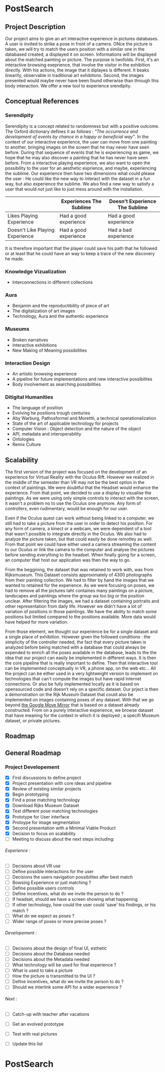 # PostSearch

## Project Description

Our project aims to give an art interactive experience in pictures databases. A user is invited to strike a pose in front of a camera. ONce the picture is taken, we will try to match the users position with a similar one in the databased created, a displayed it on screen. Informations will be displayed about the matched painting or picture. The purpose is twofolds. First, it's an interactive browsing exeprience, that involve the visitor in the exhibition directly. With his actions, the image that it diplayes is different. It beaks linearity, observable in traditional art exhibitons. Second, the images presented would maybe never have been found otherwise than through this body interaction. We offer a new tool to experience srendipity.

## Conceptual References

### Serendipity
Serendipity is a concept related to randomness but with a positive outcome. The Oxford dictionary defines it as follows : *"The occurrence and development of events by chance in a happy or beneficial way"*. In the context of our interactive experience, the user can move from one painting to another, bringing images on the screen that he may never have seen before. During that sequence of events that he is experiencing as game, we hope that he may  also discover a painting that he has never have seen before. From a interactive playing experience, we also want to open the possibility to the user for an aesthetic exprience, and maybe, experiencing the sublime. Our experience then have two dimensions what could please the user : He could like the new way to interact with the dataset in a fun way, but also experience the sublime. We also find a new way to satisfy a user that would not just like to just mess around with the installation. 

|                                 | Experiences The Sublime | Doesn't Experience The Sublime |
| ------------------------------- | ----------------------- | ------------------------------ |
| Likes Playing Experience        | Had a good experience   | Had a good experience          |
| Doesn't Like Playing Experience | Had a good experience   | Had a bad experience           |

It is therefore important that the player could save his path that he followed or at least that he could have an way to keep a trace of the new discovery he made.



### Knowledge Vizualization
- Interconnections in different collections
### Aura
- Benjamin and the reproductibility of piece of art
- The digitalization of art images
- Technology, Aura and the authentic experience
### Museums
- Broken narratives
- Interactive exhibitions
- New Making of Meaning possibilities
### Interaction Design
- An artistic browsing experience
- A pipeline for future implementations and new interactive possibilites
- Body involvement as searching possibilities

### Ditigital Humanities
- The language of position
- Evolving he positions trough centuries
- Aby Warburg, Pathosformel and Morettti, a technical operationalization
- State of the art of applicable technology for projects
-  Computer Vision : Object detection and the nature of the object
- API, metadata and interoperability
- Ontologies
- Remix Culture

## Scalability

The first version of the project was focused on the development of an experience for Virtual Reality with the Oculus Rift. However we realized in the middle of the semester than VR may not be the best option in the context of paintings. We were doubtful that the Headset would enhance the experience. From that point, we decided to use a display to visualise the paintings. As we were using only simple controls to interact with the screen, it wasn't a problem no to use the Oculus one anymore. Any form of controllers, even rudimentary, would be enough for our user. 

Even if the Oculus quest can work without being linked to a computer, we still had to take a picture from the user in order to detect his position. For any form of camera, a kinect or a webcam, we were dependent of a tool that wasn't possible to integrate directly in the Oculus. We also had to analyze the picture taken, but that could easily be done remotley as well. From that point we could have either used a camera streaming the content to our Oculus or link the camera to the computer and analyse the pictures before sending everything to the headset. When finally going for a screen, an computer that host our application was then the way to go.

 From the beggining, the dataset that was retained to work with, was from Rijksmuseum. This Dataset consists approximately of 4300 photographs from their painting collection. We had to filter by hand the images that we wanted to retained for the experience. As we were focusing on poses, we had to remove all the pictures taht containes many paintings on a picture, landscapes and paintings where the group wa too big or the position unclear. After filtering the images, we had a dataset containing portraits and other representation from daily life. However we didn't have a lot of variation of positions in those paintings. We have the ability to match some positions but limited compared to the positions available. More data would have helped for more variation.

From those element, we thought our experience be for a single dataset and a single place of exhibition. However given the followed conditions :  the simplicity of the controller needed, the fact that every picture taken is analyzed before being matched with a database that could always be expended to enrich all the poses available in the database, leads to the the idea that our project can easily be implemented in different ways. It is then the core pipeline that is really important to define. Then that interactive tool can be implemented conceptually in VR, a phone app, on the web etc... All the project can be either used in a very lightweight version to implement on technologies that can't compute the images but have rapid internet connections. Or also be fully implemented locally as it is based on opensourced code and doesn't rely on a specific dataset. Our prject is then a demonstration on the Rijk Museum Dataset  that could also be implemented on images containing poses of any dataset. With that we go beyond [the Google Move Mirror](https://experiments.withgoogle.com/collection/ai/move-mirror/view) that is based on a dataset already constructed. From on a purely interactive experience, we browse dataset that have meaning for the context in which it is deployed ; a specifi Museum dataset, or private pictures.


## Roadmap

## General Roadmap
### Project Developement
- [x] First discussions to define project
- [x] Project presentation with core ideas and pipeline
- [x] Review of existing similar projects
- [x] Begin prototyping
- [x] Find a pose matching technology
- [x] Download Rijks Museum Dataset
- [x] Test different pose matching technologies
- [x] Prototype for User interface
- [x] Protoype for image segmentation
- [x] Second presentation with a Minimal Viable Product
- [x] Decision to focus on scalability
- [ ] Meeting to discuss about the next steps including:

###### Experience :
- [ ] Decisions about VR use
- [ ] Define  possible interactions for the user
- [ ] Decisions the users navigation possibilites after best match
- [ ] Bowsing Experience or just matching ?
- [ ] Define possible users controls
- [ ] Define incentives, what do we invite the person to do ?
- [ ] If headset, should we have a screen showing what happening
- [ ] If other technology, how could the user could 'save' his findings, or his match ?
- [ ] What do we espect as poses ?
- [ ] Wider range of poses or more precise poses ?

###### Developement :
- [ ] Decisions about the design of final UI, esthetic
- [ ] Decisions about the Database needed
- [ ] Decisions about the Metadata needed
- [ ] What technology will be used for final experience ?
- [ ] What is used to take a picture
- [ ] How the picture is transmitted to the UI ?
- [ ] Define incentives, what do we invite the person to do ?
- [ ] Should we interlink some API for a wider experience ?

###### Next :
- [ ] Catch-up with teacher after vacations
- [ ] Get an evolved prototype
- [ ] Test with real pictures
- [ ] Update this list


# PostSearch
